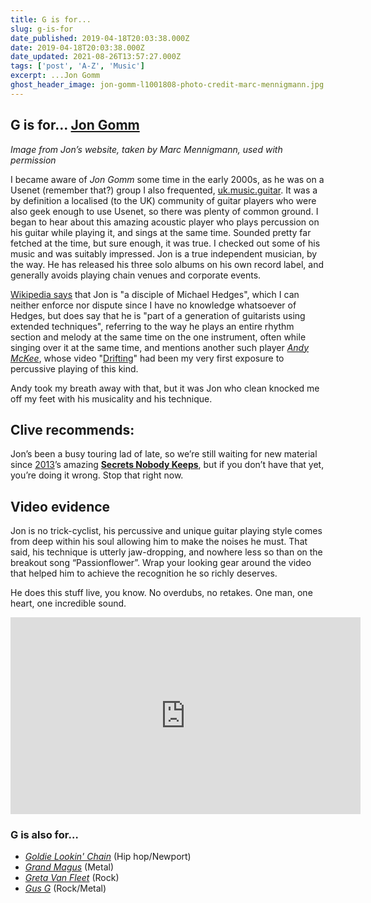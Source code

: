 ```yaml
---
title: G is for...
slug: g-is-for
date_published: 2019-04-18T20:03:38.000Z
date: 2019-04-18T20:03:38.000Z
date_updated: 2021-08-26T13:57:27.000Z
tags: ['post', 'A-Z', 'Music']
excerpt: ...Jon Gomm
ghost_header_image: jon-gomm-l1001808-photo-credit-marc-mennigmann.jpg
---
```


## G is for… [Jon Gomm](https://www.jongomm.com/)

*Image from Jon’s website, taken by Marc Mennigmann, used with permission*

I became aware of *Jon Gomm* some time in the early 2000s, as he was on a Usenet (remember that?) group I also frequented, [uk.music.guitar](https://www.usenet.org.uk/uk.music.guitar.html). It was a by definition a localised (to the UK) community of guitar players who were also geek enough to use Usenet, so there was plenty of common ground. I began to hear about this amazing acoustic player who plays percussion on his guitar while playing it, and sings at the same time. Sounded pretty far fetched at the time, but sure enough, it was true. I checked out some of his music and was suitably impressed. Jon is a true independent musician, by the way. He has released his three solo albums on his own record label, and generally avoids playing chain venues and corporate events.

[Wikipedia says](https://en.wikipedia.org/wiki/Jon_Gomm) that Jon is "a disciple of Michael Hedges", which I can neither enforce nor dispute since I have no knowledge whatsoever of Hedges, but does say that he is "part of a generation of guitarists using extended techniques", referring to the way he plays an entire rhythm section and melody at the same time on the one instrument, often while singing over it at the same time, and mentions another such player *[Andy McKee](https://en.wikipedia.org/wiki/Andy_McKee)*, whose video "[Drifting](https://www.youtube.com/watch?v=Ddn4MGaS3N4)" had been my very first exposure to percussive playing of this kind.

Andy took my breath away with that, but it was Jon who clean knocked me off my feet with his musicality and his technique.

## Clive recommends:

Jon’s been a busy touring lad of late, so we’re still waiting for new material since [2013](/clives-album-of-the-year-2013/)’s amazing **[Secrets Nobody Keeps](https://www.jongomm.com/cds-autographed-cds)**, but if you don’t have that yet, you’re doing it wrong. Stop that right now.

## Video evidence

Jon is no trick-cyclist, his percussive and unique guitar playing style comes from deep within his soul allowing him to make the noises he must. That said, his technique is utterly jaw-dropping, and nowhere less so than on the breakout song “Passionflower”. Wrap your looking gear around the video that helped him to achieve the recognition he so richly deserves.

He does this stuff live, you know. No overdubs, no retakes. One man, one heart, one incredible sound.

<iframe width="560" height="315" src="https://www.youtube.com/embed/nY7GnAq6Znw" title="YouTube video player" frameborder="0" allow="accelerometer; autoplay; clipboard-write; encrypted-media; gyroscope; picture-in-picture; web-share" allowfullscreen></iframe>

### G is also for…

- *[Goldie Lookin' Chain](https://en.wikipedia.org/wiki/Goldie_Lookin_Chain)* (Hip hop/Newport)
- *[Grand Magus](https://en.wikipedia.org/wiki/Grand_Magus)* (Metal)
- *[Greta Van Fleet](https://en.wikipedia.org/wiki/Greta_Van_Fleet)* (Rock)
- *[Gus G](https://en.wikipedia.org/wiki/Gus_G)* (Rock/Metal)
